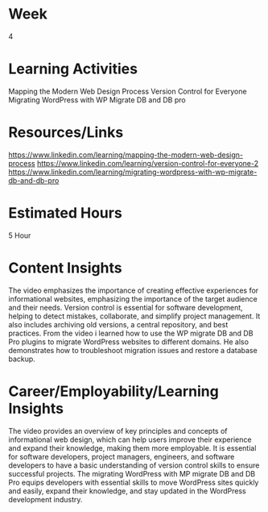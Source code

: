 # Week
4
# Learning Activities
Mapping the Modern Web Design Process
Version Control for Everyone
Migrating WordPress with WP Migrate DB and DB pro
# Resources/Links
https://www.linkedin.com/learning/mapping-the-modern-web-design-process
https://www.linkedin.com/learning/version-control-for-everyone-2
https://www.linkedin.com/learning/migrating-wordpress-with-wp-migrate-db-and-db-pro
# Estimated Hours
5 Hour
# Content Insights 
The video emphasizes the importance of creating effective experiences for informational websites, emphasizing the importance of the target audience and their needs.
Version control is essential for software development, helping to detect mistakes, collaborate, and simplify project management. It also includes archiving old versions, a central repository, and best practices.
From the video i learned how to use the WP migrate DB and DB Pro plugins to migrate WordPress websites to different domains. He also demonstrates how to troubleshoot migration issues and restore a database backup.

# Career/Employability/Learning Insights
The video provides an overview of key principles and concepts of informational web design, which can help users improve their experience and expand their knowledge, making them more employable.
It is essential for software developers, project managers, engineers, and software developers to have a basic understanding of version control skills to ensure successful projects.
The migrating WordPress with MP migrate DB and DB Pro equips developers with essential skills to move WordPress sites quickly and easily, expand their knowledge, and stay updated in the WordPress development industry.

